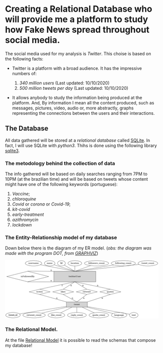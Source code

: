 # Creating a Relational Database who will provide me a platform to study how Fake News spread throughout social media.

The social media used for my analysis is *Twitter*. This choise is based on the 
following facts:
+ Twitter is a platform with a broad audience. It has the impressive numbers of:
    1. *340 million users* (Last updated: 10/10/2020)
    2. *500 million tweets per day* (Last updated: 10/10/2020)
    
+ It allows anybody to study the information being produced at the platform. And,
By information I mean all the content produced, such as messages, pictures, video, audio or, 
more abstractly, graphs representing the connections between the users and their interactions. 

## The  Database
All data gathered will be stored at a *relational database* called
[SQLite](https://www.sqlite.org/index.html). 
In fact, I will use SQLite with *python3*. 
Thihs is done using the following 
library [sqlite3](https://docs.python.org/3/library/sqlite3.html).

### The metodology behind the collection of data
The info gathered will be based on daily searches
ranging from 7PM to 10PM (at the brazilian time) and will be based
on tweets whose content might have one of the following keywords (portuguese):
1. *Vaccine*;
2. *chloroquine*
3. *Covid* or *corona* or *Covid-19*;
4. *kit-covid* 
5. *early-treatment*
6. *azithromycin*
7. *lockdown*

### The Entity-Relationship model of my database
Down below there is the diagram of my ER model. 
(<i>obs: the diagram was made with the program *DOT*, from 
[GRAPHVIZ](https://graphviz.org/)</i>)

<img style="text-align:center;" src="er.png" > 

### The Relational Model.
At the file <a href=./db.relationalmodel>Relational Model</a> it is possible
to read the schemas that compose my database!

